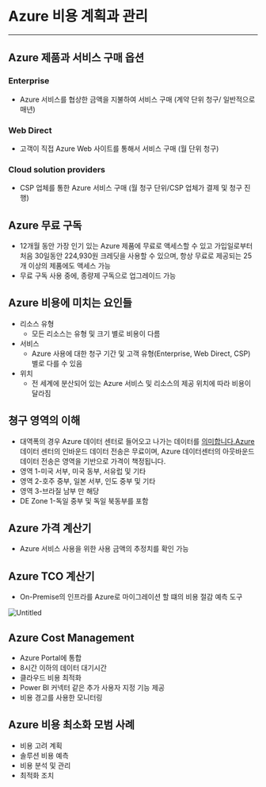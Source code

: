 # Azure 비용 계획과 관리

---

## Azure 제품과 서비스 구매 옵션

### Enterprise

- Azure 서비스를 협상한 금액을 지불하여 서비스 구매 (계약 단위 청구/ 일반적으로 매년)

### Web Direct

- 고객이 직접 Azure Web 사이트를 통해서 서비스 구매 (월 단위 청구)

### Cloud solution providers

- CSP 업체를 통한 Azure 서비스 구매 (월 청구 단위/CSP 업체가 결제 및 청구 진행)

## Azure 무료 구독

- 12개월 동안 가장 인기 있는 Azure 제품에 무료로 액세스할 수 있고 가입일로부터 처음 30일동안 224,930원 크레딧을 사용할 수 있으며, 항상 무료로 제공되는 25개 이상의 제품에도 액세스 가능
- 무료 구독 사용 중에, 종량제 구독으로 업그레이드 가능

## Azure 비용에 미치는 요인들

- 리소스 유형
    - 모든 리소스는 유형 및 크기 별로 비용이 다름
- 서비스
    - Azure 사용에 대한 청구 기간 및 고객 유형(Enterprise, Web Direct, CSP) 별로 다를 수 있음
- 위치
    - 전 세계에 분산되어 있는 Azure 서비스 및 리소스의 제공 위치에 따라 비용이 달라짐
    

## 쳥구 영역의 이해

- 대역폭의 경우 Azure 데이터 센터로 들어오고 나가는 데이터를 [의미합니다.Azure](http://의미합니다.Azure) 데이터 센터의 인바운드 데이터 전송은 무료이며, Azure 데이터센터의 아웃바운드 데이터 전송은 영역을 기반으로 가격이 책정됩니다.
- 영역 1-미국 서부, 미국 동부, 서유럽 및 기타
- 영역 2-호주 중부, 일본 서부, 인도 중부 및 기타
- 영역 3-브라질 남부 만 해당
- DE Zone 1-독일 중부 및 독일 북동부를 포함

## Azure 가격 계산기

- Azure 서비스 사용을 위한 사용 금액의 추정치를 확인 가능

## Azure TCO 계산기

- On-Premise의 인프라를 Azure로 마이그레이션 할 떄의 비용 절감 예측 도구

![Untitled](Azure%20%E1%84%87%E1%85%B5%E1%84%8B%E1%85%AD%E1%86%BC%20%E1%84%80%E1%85%A8%E1%84%92%E1%85%AC%E1%86%A8%E1%84%80%E1%85%AA%20%E1%84%80%E1%85%AA%E1%86%AB%E1%84%85%E1%85%B5%20affc049da8ba4c63af113fc8824f9740/Untitled.png)

## Azure Cost Management

- Azure Portal에 통합
- 8시간 이하의 데이터 대기시간
- 클라우드 비용 최적화
- Power BI 커넥터 같은 추가 사용자 지정 기능 제공
- 비용 경고를 사용한 모니터링

## Azure 비용 최소화 모범 사례

- 비용 고려 계획
- 솔루션 비용 예측
- 비용 분석 및 관리
- 최적화 조치